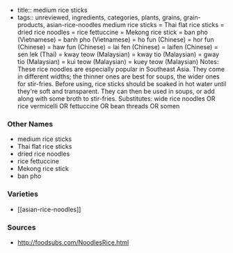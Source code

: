 - title:: medium rice sticks
- tags:: unreviewed, ingredients, categories, plants, grains, grain-products, asian-rice-noodles
medium rice sticks = Thai flat rice sticks = dried rice noodles = rice fettuccine = Mekong rice stick = ban pho (Vietnamese) = banh pho (Vietnamese) = ho fun (Chinese) = hor fun (Chinese) = haw fun (Chinese) = lai fen (Chinese) = laifen (Chinese) = sen lek (Thai) = kway teow (Malaysian) = kway tio (Malaysian) = gway tio (Malaysian) = kui teow (Malaysian) = kuey teow (Malaysian) Notes: These rice noodles are especially popular in Southeast Asia. They come in different widths; the thinner ones are best for soups, the wider ones for stir-fries. Before using, rice sticks should be soaked in hot water until they're soft and transparent. They can then be used in soups, or add along with some broth to stir-fries. Substitutes: wide rice noodles OR rice vermicelli OR fettuccine OR bean threads OR somen

### Other Names

* medium rice sticks
* Thai flat rice sticks
* dried rice noodles
* rice fettuccine
* Mekong rice stick
* ban pho

### Varieties

* [[asian-rice-noodles]]

### Sources
* http://foodsubs.com/NoodlesRice.html
